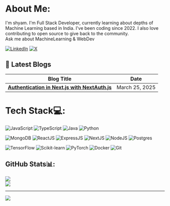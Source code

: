 #  About Me:
I'm shyam. I'm Full Stack Developer, currently learning about depths of Machine Learning based in India. I've been coding since 2022. I also love contributing to open source to give back to the community.<br>Ask me about MachineLearning & WebDev

[![LinkedIn](https://img.shields.io/badge/LinkedIn-%230077B5.svg?logo=linkedin&logoColor=white)](https://www.linkedin.com/in/shyam-kadiwar-6bb865249/) [![X](https://img.shields.io/badge/X-black.svg?logo=X&logoColor=white)](https://x.com/KadiwarShyam) 

## 📘 Latest Blogs

| Blog Title                                                                                                      | Date              |
|-----------------------------------------------------------------------------------------------------------------|-------------------|
| [**Authentication in Next.js with NextAuth.js**](https://medium.com/@shyamkadiwar17/authentication-in-next-js-with-nextauth-js-1871fbcd47d3)                             | March 25, 2025    |


# Tech Stack💻:

![JavaScript](https://img.shields.io/badge/javascript-%23323330.svg?style=for-the-badge&logo=javascript&logoColor=%23F7DF1E) ![TypeScript](https://img.shields.io/badge/typescript-%23007ACC.svg?style=for-the-badge&logo=typescript&logoColor=white) ![Java](https://img.shields.io/badge/java-%23ED8B00.svg?style=for-the-badge&logo=openjdk&logoColor=white) ![Python](https://img.shields.io/badge/python-3670A0?style=for-the-badge&logo=python&logoColor=ffdd54)


![MongoDB](https://img.shields.io/badge/MongoDB-%234ea94b.svg?style=for-the-badge&logo=mongodb&logoColor=white) ![ReactJS](https://img.shields.io/badge/react-%2320232a.svg?style=for-the-badge&logo=react&logoColor=%2361DAFB) ![ExpressJS](https://img.shields.io/badge/express.js-%23404d59.svg?style=for-the-badge&logo=express&logoColor=%2361DAFB) ![NextJS](https://img.shields.io/badge/Next-black?style=for-the-badge&logo=next.js&logoColor=white) ![NodeJS](https://img.shields.io/badge/node.js-6DA55F?style=for-the-badge&logo=node.js&logoColor=white) ![Postgres](https://img.shields.io/badge/postgres-%23316192.svg?style=for-the-badge&logo=postgresql&logoColor=white)

![TensorFlow](https://img.shields.io/badge/tensorflow-%23FF6F00.svg?style=for-the-badge&logo=tensorflow&logoColor=white) ![Scikit-learn](https://img.shields.io/badge/scikit--learn-%23F7931E.svg?style=for-the-badge&logo=scikit-learn&logoColor=white) ![PyTorch](https://img.shields.io/badge/PyTorch-%23EE4C2C.svg?style=for-the-badge&logo=PyTorch&logoColor=white) ![Docker](https://img.shields.io/badge/docker-%230db7ed.svg?style=for-the-badge&logo=docker&logoColor=white) ![Git](https://img.shields.io/badge/git-%23F05033.svg?style=for-the-badge&logo=git&logoColor=white)

## GitHub Stats📊:
![](https://github-readme-streak-stats.herokuapp.com?user=ShyamKadiwar&theme=dark)<br/>
![](https://github-readme-stats.vercel.app/api/top-langs/?username=ShyamKadiwar&theme=dark&hide_border=false&include_all_commits=true&count_private=true&layout=compact)

---
![](https://visitcount.itsvg.in/api?id=ShyamKadiwar&label=Profile%20Views&pretty=false)
